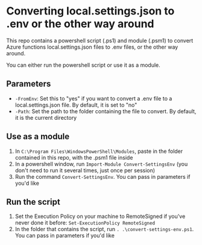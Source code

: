 # Converting local.settings.json to .env or the other way around

This repo contains a powershell script (.ps1) and module (.psm1) to convert Azure functions local.settings.json files to .env files, or the other way around.

You can either run the powershell script or use it as a module.

## Parameters

- `-FromEnv`: Set this to "yes" if you want to convert a .env file to a local.settings.json file. By default, it is set to "no"
- `-Path`: Set the path to the folder containing the file to convert. By default, it is the current directory

## Use as a module

1. In `C:\Program Files\WindowsPowerShell\Modules`, paste in the folder contained in this repo, with the .psm1 file inside
2. In a powershell window, run `Import-Module Convert-SettingsEnv` (you don't need to run it several times, just once per session)
3. Run the command `Convert-SettingsEnv`. You can pass in parameters if you'd like

## Run the script

1. Set the Execution Policy on your machine to RemoteSigned if you've never done it before: `Set-ExecutionPolicy RemoteSigned`
2. In the folder that contains the script, run `. .\convert-settings-env.ps1`. You can pass in parameters if you'd like




